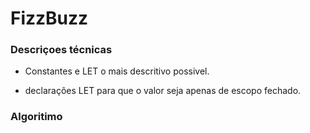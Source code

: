 # FizzBuzz

### Descriçoes técnicas

 - Constantes e LET o mais descritivo possivel.

 - declarações LET para que o valor seja apenas de escopo fechado.

### Algoritimo


